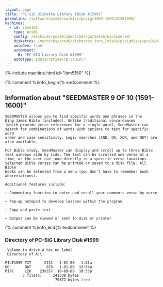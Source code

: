 ```yaml
---
layout: page
title: "PC-SIG Diskette Library (Disk #1599)"
permalink: /software/pcx86/sw/misc/pcsig/1000-1999/DISK1599/
machines:
  - id: ibm5150
    type: pcx86
    config: /machines/pcx86/ibm/5150/cga/256kb/machine.xml
    diskettes: /machines/pcx86/diskettes.json,/disks/pcsigdisks/pcx86/diskettes.json
    autoGen: true
    autoMount:
      B: "PC-SIG Library Disk #1599"
    autoType: $date\r$time\rB:\rDIR\r
---
```


{% include machine.html id="ibm5150" %}

{% comment %}info_begin{% endcomment %}

## Information about "SEEDMASTER 9 OF 10 (1591-1600)"

    SEEDMASTER allows you to find specific words and phrases in the
    King James Bible (included). Unlike traditional concordances
    (which provide verse references for a single word), SeedMaster can
    search for combinations of words with options to test for specific word
    order and case sensitivity. Logic searches (AND, OR, XOR, and NOT) are
    also available.
    
    For Bible study, SeedMaster can display and scroll up to three Bible
    text windows side by side. The text can be scrolled one verse at a
    time, or the user can jump directly to a specific verse locations.
    Selected Bible verses can be printed or saved to a disk file. All Bible
    books can be selected from a menu (you don't have to remember book
    abbreviations).
    
    Additional features include:
    
    ~ Commentary function to enter and recall your comments verse by verse
    
    ~ Pop-up notepad to develop lessons within the program
    
    ~ Copy and paste text
    
    ~ Output can be viewed or sent to disk or printer
{% comment %}info_end{% endcomment %}


### Directory of PC-SIG Library Disk #1599

     Volume in drive A has no label
     Directory of A:\

    FILE1599 TXT      2111   1-01-80   1:41a
    GO       BAT       870   1-01-80  12:54a
    MISC     LZH    238557  10-09-89  10:35p
            3 file(s)     241538 bytes
                           79872 bytes free
